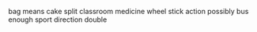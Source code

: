 bag means cake split classroom medicine wheel stick action possibly bus enough sport direction double